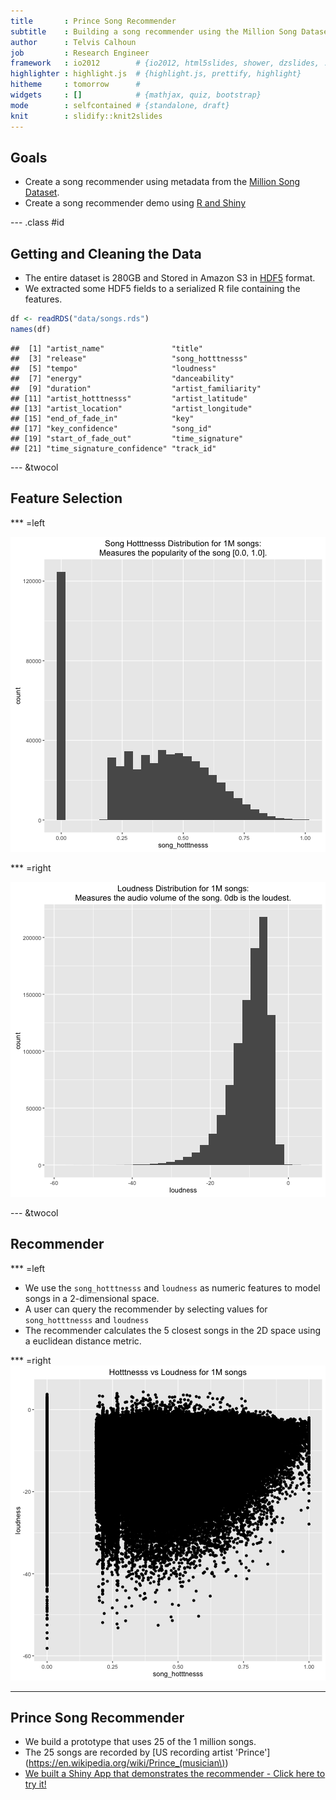 ```yaml
---
title       : Prince Song Recommender
subtitle    : Building a song recommender using the Million Song Dataset
author      : Telvis Calhoun
job         : Research Engineer
framework   : io2012        # {io2012, html5slides, shower, dzslides, ...}
highlighter : highlight.js  # {highlight.js, prettify, highlight}
hitheme     : tomorrow      #
widgets     : []            # {mathjax, quiz, bootstrap}
mode        : selfcontained # {standalone, draft}
knit        : slidify::knit2slides
---
```


## Goals

- Create a song recommender using metadata from the [Million Song Dataset](http://labrosa.ee.columbia.edu/millionsong/).  
- Create a song recommender demo using [R and Shiny](http://shiny.rstudio.com/)

--- .class #id

## Getting and Cleaning the Data

- The entire dataset is 280GB and Stored in Amazon S3 in [HDF5](https://www.hdfgroup.org/HDF5/) format.
- We extracted some HDF5 fields to a serialized R file containing the features.


```r
df <- readRDS("data/songs.rds")
names(df)
```

```
##  [1] "artist_name"               "title"                    
##  [3] "release"                   "song_hotttnesss"          
##  [5] "tempo"                     "loudness"                 
##  [7] "energy"                    "danceability"             
##  [9] "duration"                  "artist_familiarity"       
## [11] "artist_hotttnesss"         "artist_latitude"          
## [13] "artist_location"           "artist_longitude"         
## [15] "end_of_fade_in"            "key"                      
## [17] "key_confidence"            "song_id"                  
## [19] "start_of_fade_out"         "time_signature"           
## [21] "time_signature_confidence" "track_id"
```

--- &twocol
## Feature Selection



*** =left



![plot of chunk unnamed-chunk-3](assets/fig/unnamed-chunk-3-1.png)

*** =right

![plot of chunk unnamed-chunk-4](assets/fig/unnamed-chunk-4-1.png)

--- &twocol

## Recommender

*** =left

- We use the `song_hotttnesss` and `loudness` as numeric features to model songs in a 2-dimensional space.
- A user can query the recommender by selecting values for `song_hotttnesss` and `loudness`
- The recommender calculates the 5 closest songs in the 2D space using a euclidean distance metric. 

*** =right
![plot of chunk unnamed-chunk-5](assets/fig/unnamed-chunk-5-1.png)

---

##  Prince Song Recommender

- We build a prototype that uses 25 of the 1 million songs.
- The 25 songs are recorded by [US recording artist 'Prince'](https://en.wikipedia.org/wiki/Prince_(musician\))
- [We built a Shiny App that demonstrates the recommender - Click here to try it!](https://technicalelvis.shinyapps.io/example_2/)
